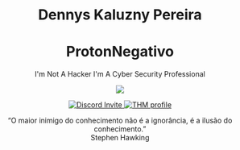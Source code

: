<h1 align="center"> Dennys Kaluzny Pereira </h1>
<h1 align="center"> ProtonNegativo</h1>

<p align='center'>
    I'm Not A Hacker I'm A Cyber Security Professional
</p>

<div align='center'>
    <img src='https://media.giphy.com/media/MM0Jrc8BHKx3y/giphy.gif'>
</div>

<p align="center">
    <a href="https://discord.gg/RfwqmyH" >
        <img src="https://img.shields.io/discord/715174608453632070?label=Discord&style=flat-square" alt="Discord Invite"/>
    </a>
    <a href="https://tryhackme.com/p/ProtonNegativo" >
        <img src="https://img.shields.io/badge/TryHackMe-Hacking-blue" alt="THM profile"/>
    </a>
</p>
<p align="center">
“O maior inimigo do conhecimento
não é a ignorância, é a ilusão do
conhecimento.” <br> Stephen Hawking
</p>

